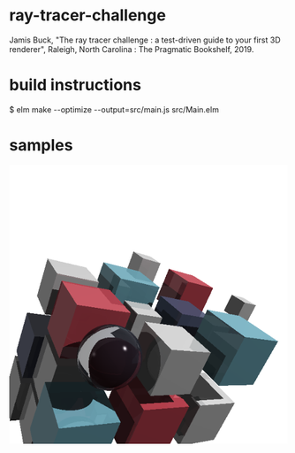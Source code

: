 # ray-tracer-challenge
Jamis Buck, "The ray tracer challenge : a test-driven guide to your first 3D renderer", Raleigh, North Carolina : The Pragmatic Bookshelf, 2019.

# build instructions
$  elm make --optimize --output=src/main.js src/Main.elm

# samples
![book cover](/docs/cover.png)
